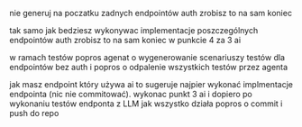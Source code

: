 nie generuj na poczatku zadnych endpointów auth zrobisz to na sam koniec

tak samo jak bedziesz wykonywac implementacje poszczególnych endpointów auth zrobisz to na sam koniec w punkcie 4 za 3 ai

w ramach testów popros agenat o wygenerowanie scenariuszy testów dla endpointów bez auth i popros o odpalenie wszystkich testów przez agenta

jak masz endpoint który używa ai to sugeruje najpier wykonać implmentacje endpointa (nic nie commitować). wykonac punkt 3 ai i dopiero po wykonaniu testów endponta z LLM jak wszystko działa popros o commit i push do repo
